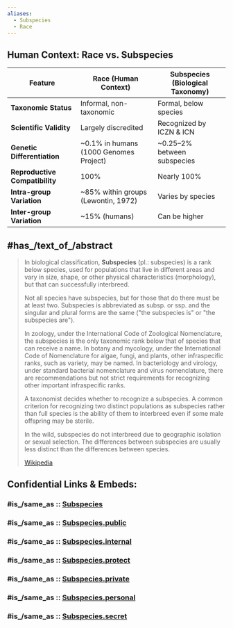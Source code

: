 ```yaml
---
aliases:
  - Subspecies
  - Race
---
```


## Human Context: Race vs. Subspecies

| Feature                        | Race (Human Context)                   | Subspecies (Biological Taxonomy) |
| ------------------------------ | -------------------------------------- | -------------------------------- |
| **Taxonomic Status**           | Informal, non-taxonomic                | Formal, below species            |
| **Scientific Validity**        | Largely discredited                    | Recognized by ICZN & ICN         |
| **Genetic Differentiation**    | ~0.1% in humans (1000 Genomes Project) | ~0.25–2% between subspecies      |
| **Reproductive Compatibility** | 100%                                   | Nearly 100%                      |
| **Intra-group Variation**      | ~85% within groups (Lewontin, 1972)    | Varies by species                |
| **Inter-group Variation**      | ~15% (humans)                          | Can be higher                    |


## #has_/text_of_/abstract 

> In biological classification, **Subspecies** (pl.: subspecies) is a rank below species, 
> used for populations that live in different areas and vary in size, shape, 
> or other physical characteristics (morphology), but that can successfully interbreed. 
> 
> Not all species have subspecies, but for those that do there must be at least two. 
> Subspecies is abbreviated as subsp. or ssp. and the singular and plural forms are the same 
> ("the subspecies is" or "the subspecies are").
>
> In zoology, under the International Code of Zoological Nomenclature, 
> the subspecies is the only taxonomic rank below that of species that can receive a name. 
> In botany and mycology, under the International Code of Nomenclature for algae, fungi, and plants, 
> other infraspecific ranks, such as variety, may be named. 
> In bacteriology and virology, under standard bacterial nomenclature and virus nomenclature, 
> there are recommendations but not strict requirements for recognizing other important infraspecific ranks.
>
> A taxonomist decides whether to recognize a subspecies. 
> A common criterion for recognizing two distinct populations as subspecies rather than full species 
> is the ability of them to interbreed even if some male offspring may be sterile. 
> 
> In the wild, subspecies do not interbreed due to geographic isolation or sexual selection. 
> The differences between subspecies are usually less distinct than the differences between species.
>
> [Wikipedia](https://en.wikipedia.org/wiki/Subspecies) 


## Confidential Links & Embeds: 

### #is_/same_as :: [Subspecies](/_Standards/bio/bio~Domain/Eukaryotes/Animals/Bilateria/bio~Class/bio~Order/bio~Family/bio~Genus/bio~Species/Subspecies.md) 

### #is_/same_as :: [Subspecies.public](/_public/bio/bio~Domain/Eukaryotes/Animals/Bilateria/bio~Class/bio~Order/bio~Family/bio~Genus/bio~Species/Subspecies.public.md) 

### #is_/same_as :: [Subspecies.internal](/_internal/bio/bio~Domain/Eukaryotes/Animals/Bilateria/bio~Class/bio~Order/bio~Family/bio~Genus/bio~Species/Subspecies.internal.md) 

### #is_/same_as :: [Subspecies.protect](/_protect/bio/bio~Domain/Eukaryotes/Animals/Bilateria/bio~Class/bio~Order/bio~Family/bio~Genus/bio~Species/Subspecies.protect.md) 

### #is_/same_as :: [Subspecies.private](/_private/bio/bio~Domain/Eukaryotes/Animals/Bilateria/bio~Class/bio~Order/bio~Family/bio~Genus/bio~Species/Subspecies.private.md) 

### #is_/same_as :: [Subspecies.personal](/_personal/bio/bio~Domain/Eukaryotes/Animals/Bilateria/bio~Class/bio~Order/bio~Family/bio~Genus/bio~Species/Subspecies.personal.md) 

### #is_/same_as :: [Subspecies.secret](/_secret/bio/bio~Domain/Eukaryotes/Animals/Bilateria/bio~Class/bio~Order/bio~Family/bio~Genus/bio~Species/Subspecies.secret.md)

